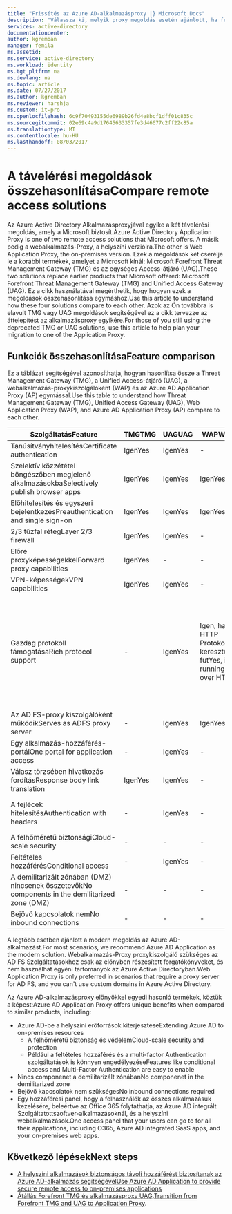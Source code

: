 ```yaml
---
title: "Frissítés az Azure AD-alkalmazásproxy |} Microsoft Docs"
description: "Válassza ki, melyik proxy megoldás esetén ajánlott, ha frissít, a Microsoft Forefront vagy egységes Access-átjárón."
services: active-directory
documentationcenter: 
author: kgremban
manager: femila
ms.assetid: 
ms.service: active-directory
ms.workload: identity
ms.tgt_pltfrm: na
ms.devlang: na
ms.topic: article
ms.date: 07/27/2017
ms.author: kgremban
ms.reviewer: harshja
ms.custom: it-pro
ms.openlocfilehash: 6c9f70493155de6989b26fd4e8bcf1dff01c835c
ms.sourcegitcommit: 02e69c4a9d17645633357fe3d46677c2ff22c85a
ms.translationtype: MT
ms.contentlocale: hu-HU
ms.lasthandoff: 08/03/2017
---
```

# <a name="compare-remote-access-solutions"></a><span data-ttu-id="06456-103">A távelérési megoldások összehasonlítása</span><span class="sxs-lookup"><span data-stu-id="06456-103">Compare remote access solutions</span></span>

<span data-ttu-id="06456-104">Az Azure Active Directory Alkalmazásproxyjával egyike a két távelérési megoldás, amely a Microsoft biztosít.</span><span class="sxs-lookup"><span data-stu-id="06456-104">Azure Active Directory Application Proxy is one of two remote access solutions that Microsoft offers.</span></span> <span data-ttu-id="06456-105">A másik pedig a webalkalmazás-Proxy, a helyszíni verzióira.</span><span class="sxs-lookup"><span data-stu-id="06456-105">The other is Web Application Proxy, the on-premises version.</span></span> <span data-ttu-id="06456-106">Ezek a megoldások két cserélje le a korábbi termékek, amelyet a Microsoft kínál: Microsoft Forefront Threat Management Gateway (TMG) és az egységes Access-átjáró (UAG).</span><span class="sxs-lookup"><span data-stu-id="06456-106">These two solutions replace earlier products that Microsoft offered: Microsoft Forefront Threat Management Gateway (TMG) and Unified Access Gateway (UAG).</span></span> <span data-ttu-id="06456-107">Ez a cikk használatával megérthetik, hogy hogyan ezek a megoldások összehasonlítása egymáshoz.</span><span class="sxs-lookup"><span data-stu-id="06456-107">Use this article to understand how these four solutions compare to each other.</span></span> <span data-ttu-id="06456-108">Azok az Ön továbbra is elavult TMG vagy UAG megoldások segítségével ez a cikk tervezze az áttelepítést az alkalmazásproxy egyikére.</span><span class="sxs-lookup"><span data-stu-id="06456-108">For those of you still using the deprecated TMG or UAG solutions, use this article to help plan your migration to one of the Application Proxy.</span></span> 


## <a name="feature-comparison"></a><span data-ttu-id="06456-109">Funkciók összehasonlítása</span><span class="sxs-lookup"><span data-stu-id="06456-109">Feature comparison</span></span>

<span data-ttu-id="06456-110">Ez a táblázat segítségével azonosíthatja, hogyan hasonlítsa össze a Threat Management Gateway (TMG), a Unified Access-átjáró (UAG), a webalkalmazás-proxykiszolgálóként (WAP) és az Azure AD Application Proxy (AP) egymással.</span><span class="sxs-lookup"><span data-stu-id="06456-110">Use this table to understand how Threat Management Gateway (TMG), Unified Access Gateway (UAG), Web Application Proxy (WAP), and Azure AD Application Proxy (AP) compare to each other.</span></span>

| <span data-ttu-id="06456-111">Szolgáltatás</span><span class="sxs-lookup"><span data-stu-id="06456-111">Feature</span></span> | <span data-ttu-id="06456-112">TMG</span><span class="sxs-lookup"><span data-stu-id="06456-112">TMG</span></span> | <span data-ttu-id="06456-113">UAG</span><span class="sxs-lookup"><span data-stu-id="06456-113">UAG</span></span> | <span data-ttu-id="06456-114">WAP</span><span class="sxs-lookup"><span data-stu-id="06456-114">WAP</span></span> | <span data-ttu-id="06456-115">AP</span><span class="sxs-lookup"><span data-stu-id="06456-115">AP</span></span> |
| ------- | --- | --- | --- | --- |
| <span data-ttu-id="06456-116">Tanúsítványhitelesítés</span><span class="sxs-lookup"><span data-stu-id="06456-116">Certificate authentication</span></span> | <span data-ttu-id="06456-117">Igen</span><span class="sxs-lookup"><span data-stu-id="06456-117">Yes</span></span> | <span data-ttu-id="06456-118">Igen</span><span class="sxs-lookup"><span data-stu-id="06456-118">Yes</span></span> | - | - |
| <span data-ttu-id="06456-119">Szelektív közzététel böngészőben megjelenő alkalmazásokba</span><span class="sxs-lookup"><span data-stu-id="06456-119">Selectively publish browser apps</span></span> | <span data-ttu-id="06456-120">Igen</span><span class="sxs-lookup"><span data-stu-id="06456-120">Yes</span></span> | <span data-ttu-id="06456-121">Igen</span><span class="sxs-lookup"><span data-stu-id="06456-121">Yes</span></span> | <span data-ttu-id="06456-122">Igen</span><span class="sxs-lookup"><span data-stu-id="06456-122">Yes</span></span> | <span data-ttu-id="06456-123">Igen</span><span class="sxs-lookup"><span data-stu-id="06456-123">Yes</span></span> |
| <span data-ttu-id="06456-124">Előhitelesítés és egyszeri bejelentkezés</span><span class="sxs-lookup"><span data-stu-id="06456-124">Preauthentication and single sign-on</span></span> | <span data-ttu-id="06456-125">Igen</span><span class="sxs-lookup"><span data-stu-id="06456-125">Yes</span></span> | <span data-ttu-id="06456-126">Igen</span><span class="sxs-lookup"><span data-stu-id="06456-126">Yes</span></span> | <span data-ttu-id="06456-127">Igen</span><span class="sxs-lookup"><span data-stu-id="06456-127">Yes</span></span> | <span data-ttu-id="06456-128">Igen</span><span class="sxs-lookup"><span data-stu-id="06456-128">Yes</span></span> | 
| <span data-ttu-id="06456-129">2/3 tűzfal réteg</span><span class="sxs-lookup"><span data-stu-id="06456-129">Layer 2/3 firewall</span></span> | <span data-ttu-id="06456-130">Igen</span><span class="sxs-lookup"><span data-stu-id="06456-130">Yes</span></span> | <span data-ttu-id="06456-131">Igen</span><span class="sxs-lookup"><span data-stu-id="06456-131">Yes</span></span> | - | - |
| <span data-ttu-id="06456-132">Előre proxyképességekkel</span><span class="sxs-lookup"><span data-stu-id="06456-132">Forward proxy capabilities</span></span> | <span data-ttu-id="06456-133">Igen</span><span class="sxs-lookup"><span data-stu-id="06456-133">Yes</span></span> | - | - | - |
| <span data-ttu-id="06456-134">VPN-képességek</span><span class="sxs-lookup"><span data-stu-id="06456-134">VPN capabilities</span></span> | <span data-ttu-id="06456-135">Igen</span><span class="sxs-lookup"><span data-stu-id="06456-135">Yes</span></span> | <span data-ttu-id="06456-136">Igen</span><span class="sxs-lookup"><span data-stu-id="06456-136">Yes</span></span> | - | - |
| <span data-ttu-id="06456-137">Gazdag protokoll támogatása</span><span class="sxs-lookup"><span data-stu-id="06456-137">Rich protocol support</span></span> | - | <span data-ttu-id="06456-138">Igen</span><span class="sxs-lookup"><span data-stu-id="06456-138">Yes</span></span> | <span data-ttu-id="06456-139">Igen, ha HTTP Protokollon keresztül fut</span><span class="sxs-lookup"><span data-stu-id="06456-139">Yes, if running over HTTP</span></span> | <span data-ttu-id="06456-140">Igen, ha HTTP Protokollon keresztül vagy a távoli asztali átjárón keresztül futtatja</span><span class="sxs-lookup"><span data-stu-id="06456-140">Yes, if running over HTTP or through Remote Desktop Gateway</span></span> |
| <span data-ttu-id="06456-141">Az AD FS-proxy kiszolgálóként működik</span><span class="sxs-lookup"><span data-stu-id="06456-141">Serves as ADFS proxy server</span></span> | - | <span data-ttu-id="06456-142">Igen</span><span class="sxs-lookup"><span data-stu-id="06456-142">Yes</span></span> | <span data-ttu-id="06456-143">Igen</span><span class="sxs-lookup"><span data-stu-id="06456-143">Yes</span></span> | - |
| <span data-ttu-id="06456-144">Egy alkalmazás-hozzáférés-portál</span><span class="sxs-lookup"><span data-stu-id="06456-144">One portal for application access</span></span> | - | <span data-ttu-id="06456-145">Igen</span><span class="sxs-lookup"><span data-stu-id="06456-145">Yes</span></span> | - | <span data-ttu-id="06456-146">Igen</span><span class="sxs-lookup"><span data-stu-id="06456-146">Yes</span></span> |
| <span data-ttu-id="06456-147">Válasz törzsében hivatkozás fordítás</span><span class="sxs-lookup"><span data-stu-id="06456-147">Response body link translation</span></span> | <span data-ttu-id="06456-148">Igen</span><span class="sxs-lookup"><span data-stu-id="06456-148">Yes</span></span> | <span data-ttu-id="06456-149">Igen</span><span class="sxs-lookup"><span data-stu-id="06456-149">Yes</span></span> | - | <span data-ttu-id="06456-150">Igen</span><span class="sxs-lookup"><span data-stu-id="06456-150">Yes</span></span> | 
| <span data-ttu-id="06456-151">A fejlécek hitelesítés</span><span class="sxs-lookup"><span data-stu-id="06456-151">Authentication with headers</span></span> | - | <span data-ttu-id="06456-152">Igen</span><span class="sxs-lookup"><span data-stu-id="06456-152">Yes</span></span> | - | <span data-ttu-id="06456-153">Igen, de PingAccess</span><span class="sxs-lookup"><span data-stu-id="06456-153">Yes, with PingAccess</span></span> | 
| <span data-ttu-id="06456-154">A felhőméretű biztonsági</span><span class="sxs-lookup"><span data-stu-id="06456-154">Cloud-scale security</span></span> | - | - | - | <span data-ttu-id="06456-155">Igen</span><span class="sxs-lookup"><span data-stu-id="06456-155">Yes</span></span> | 
| <span data-ttu-id="06456-156">Feltételes hozzáférés</span><span class="sxs-lookup"><span data-stu-id="06456-156">Conditional access</span></span> | - | <span data-ttu-id="06456-157">Igen</span><span class="sxs-lookup"><span data-stu-id="06456-157">Yes</span></span> | - | <span data-ttu-id="06456-158">Igen</span><span class="sxs-lookup"><span data-stu-id="06456-158">Yes</span></span> |
| <span data-ttu-id="06456-159">A demilitarizált zónában (DMZ) nincsenek összetevők</span><span class="sxs-lookup"><span data-stu-id="06456-159">No components in the demilitarized zone (DMZ)</span></span> | - | - | - | <span data-ttu-id="06456-160">Igen</span><span class="sxs-lookup"><span data-stu-id="06456-160">Yes</span></span> |
| <span data-ttu-id="06456-161">Bejövő kapcsolatok nem</span><span class="sxs-lookup"><span data-stu-id="06456-161">No inbound connections</span></span> | - | - | - | <span data-ttu-id="06456-162">Igen</span><span class="sxs-lookup"><span data-stu-id="06456-162">Yes</span></span> |

<span data-ttu-id="06456-163">A legtöbb esetben ajánlott a modern megoldás az Azure AD-alkalmazást.</span><span class="sxs-lookup"><span data-stu-id="06456-163">For most scenarios, we recommend Azure AD Application as the modern solution.</span></span> <span data-ttu-id="06456-164">Webalkalmazás-Proxy proxykiszolgáló szükséges az AD FS Szolgáltatásokhoz csak az előnyben részesített forgatókönyveket, és nem használhat egyéni tartományok az Azure Active Directoryban.</span><span class="sxs-lookup"><span data-stu-id="06456-164">Web Application Proxy is only preferred in scenarios that require a proxy server for AD FS, and you can't use custom domains in Azure Active Directory.</span></span> 

<span data-ttu-id="06456-165">Az Azure AD-alkalmazásproxy előnyökkel egyedi hasonló termékek, köztük a képest:</span><span class="sxs-lookup"><span data-stu-id="06456-165">Azure AD Application Proxy offers unique benefits when compared to similar products, including:</span></span>

- <span data-ttu-id="06456-166">Azure AD-be a helyszíni erőforrások kiterjesztése</span><span class="sxs-lookup"><span data-stu-id="06456-166">Extending Azure AD to on-premises resources</span></span>
   - <span data-ttu-id="06456-167">A felhőméretű biztonság és védelem</span><span class="sxs-lookup"><span data-stu-id="06456-167">Cloud-scale security and protection</span></span>
   - <span data-ttu-id="06456-168">Például a feltételes hozzáférés és a multi-factor Authentication szolgáltatások is könnyen engedélyezése</span><span class="sxs-lookup"><span data-stu-id="06456-168">Features like conditional access and Multi-Factor Authentication are easy to enable</span></span>
- <span data-ttu-id="06456-169">Nincs componenet a demilitarizált zónában</span><span class="sxs-lookup"><span data-stu-id="06456-169">No componenet in the demilitarized zone</span></span>
- <span data-ttu-id="06456-170">Bejövő kapcsolatok nem szükséges</span><span class="sxs-lookup"><span data-stu-id="06456-170">No inbound connections required</span></span>
- <span data-ttu-id="06456-171">Egy hozzáférési panel, hogy a felhasználók az összes alkalmazásuk kezelésére, beleértve az Office 365 folytathatja, az Azure AD integrált Szolgáltatottszoftver-alkalmazásoknál, és a helyszíni webalkalmazások.</span><span class="sxs-lookup"><span data-stu-id="06456-171">One access panel that your users can go to for all their applications, including O365, Azure AD integrated SaaS apps, and your on-premises web apps.</span></span> 


## <a name="next-steps"></a><span data-ttu-id="06456-172">Következő lépések</span><span class="sxs-lookup"><span data-stu-id="06456-172">Next steps</span></span>

- [<span data-ttu-id="06456-173">A helyszíni alkalmazások biztonságos távoli hozzáférést biztosítanak az Azure AD-alkalmazás segítségével</span><span class="sxs-lookup"><span data-stu-id="06456-173">Use Azure AD Application to provide secure remote access to on-premises applications</span></span>](active-directory-application-proxy-get-started.md)
- <span data-ttu-id="06456-174">[Átállás Forefront TMG és alkalmazásproxy UAG](https://blogs.technet.microsoft.com/isablog/2015/06/30/modernizing-microsoft-application-access-with-web-application-proxy-and-azure-active-directory-application-proxy/).</span><span class="sxs-lookup"><span data-stu-id="06456-174">[Transition from Forefront TMG and UAG to Application Proxy](https://blogs.technet.microsoft.com/isablog/2015/06/30/modernizing-microsoft-application-access-with-web-application-proxy-and-azure-active-directory-application-proxy/).</span></span>
